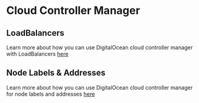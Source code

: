 # Cloud Controller Manager

## LoadBalancers

Learn more about how you can use DigitalOcean cloud controller manager with LoadBalancers [here](examples/loadbalancers/)

## Node Labels & Addresses

Learn more about how you can use DigitalOcean cloud controller manager for node labels and addresses [here](examples/nodes/)
